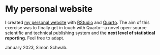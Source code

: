 # My personal website

I created [my personal website](https://schw4b.github.io/) with [RStudio](https://posit.co/downloads/) and [Quarto](https://quarto.org/docs/websites/). The aim of this exercise was to finally get in touch with Quarto&mdash;a novel open-source scientific and technical publishing system and the **next level of statistical reporting**. Feel free to adapt.

January 2023, Simon Schwab.